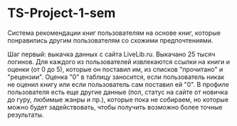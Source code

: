 # TS-Project-1-sem
Система рекомендации книг пользователям на основе книг, которые понравились другим пользователям со схожими предпочтениями.

Шаг первый: выкачка данных с сайта LiveLib.ru. Выкачано 25 тысяч логинов. Для каждого из пользователей извлекаются ссылки на книги и оценки (от 0 до 5), которые он поставил им, из списков "прочитано" и "рецензии". Оценка "0" в таблицу заносится, если пользователь никак не оценил книгу или если пользователь сам поставил ей "0". 
В профиле пользователя есть еще другие данные (пол, статус на сайте от новичка до гуру, любимые жанры и пр.), которые пока не собираем, но которые можно будет задействовать, чтобы получить возможно более точные результаты.

